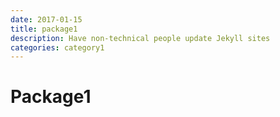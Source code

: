 ```yaml
---
date: 2017-01-15
title: package1
description: Have non-technical people update Jekyll sites
categories: category1
---
```


# Package1